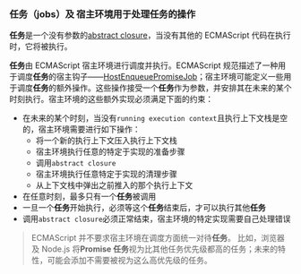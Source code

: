 ### 任务（jobs）及 宿主环境用于处理任务的操作

**任务**是一个没有参数的[abstract closure](https://262.ecma-international.org/11.0/#sec-abstract-closure)，当没有其他的 ECMAScript 代码在执行时，它将被执行。

**任务**由 ECMAScript 宿主环境进行调度并执行。ECMAScript 规范描述了一种用于调度**任务**的宿主钩子——[HostEnqueuePromiseJob](https://262.ecma-international.org/11.0/#sec-hostenqueuepromisejob)；宿主环境可能定义一些用于调度**任务**的额外操作。这些操作接受一个**任务**作为参数，并安排其在未来的某个时刻执行。宿主环境的这些额外实现必须满足下面的约束：

- 在未来的某个时刻，当没有`running execution context`且执行上下文栈是空的，宿主环境需要进行如下操作：
  - 将一个新的执行上下文压入执行上下文栈
  - 宿主环境执行任意的特定于实现的准备步骤
  - 调用`abstract closure`
  - 宿主环境执行任意特定于实现的清理步骤
  - 从上下文栈中弹出之前推入的那个执行上下文
- 在任意时刻，最多只有一个**任务**被调用
- 一旦一个**任务**开始执行，必须等这个**任务**结束后，才可以执行其他**任务**
- 调用`abstract closure`必须正常结束，宿主环境的特定实现需要自己处理错误

> ECMAScript 并不要求宿主环境在调度方面统一对待**任务**。 比如，浏览器及 Node.js 将**Promise 任务**视为比其他任务优先级都高的任务；未来的特性，可能会添加不需要被视为这么高优先级的任务。

